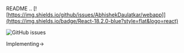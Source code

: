 README ..
[![https://img.shields.io/github/issues/AbhishekDaulatkar/webapp]](https://img.shields.io/badge/React-18.2.0-blue?style=flat&logo=react)

<span> </span>
<img alt="GitHub issues" src="https://img.shields.io/github/issues/AbhishekDaulatkar/webapp">
  
Implementing->

